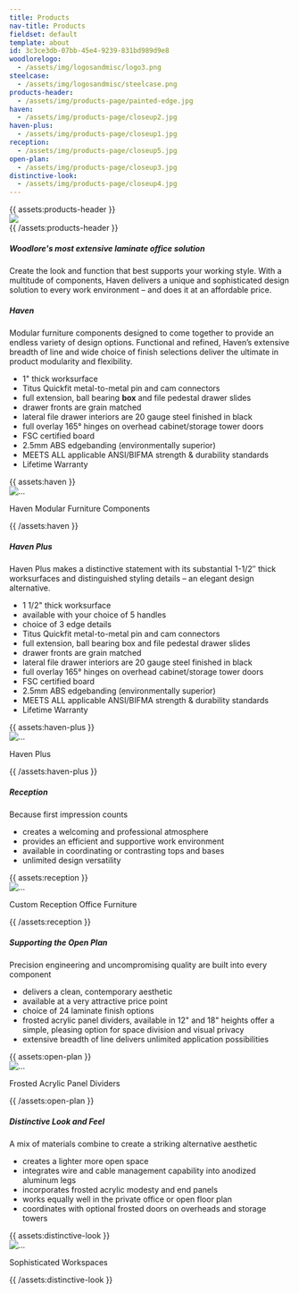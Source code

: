 ```yaml
---
title: Products
nav-title: Products
fieldset: default
template: about
id: 3c3ce3db-07bb-45e4-9239-831bd989d9e8
woodlorelogo:
  - /assets/img/logosandmisc/logo3.png
steelcase:
  - /assets/img/logosandmisc/steelcase.png
products-header:
  - /assets/img/products-page/painted-edge.jpg
haven:
  - /assets/img/products-page/closeup2.jpg
haven-plus:
  - /assets/img/products-page/closeup1.jpg
reception:
  - /assets/img/products-page/closeup5.jpg
open-plan:
  - /assets/img/products-page/closeup3.jpg
distinctive-look:
  - /assets/img/products-page/closeup4.jpg
---
```

<div class="block">
    <div class="row">
        {{ assets:products-header }}
        <div class="col">
            <img src="{{ glide:url q="75" fm="webp" }}" class="large-image">
        </div>
        {{ /assets:products-header }}
    </div>
</div>
<div class="block">
    <h5 class="orange bold">Woodlore's most extensive laminate office solution</h5>
    <p>Create the look and function that best supports your working style. With a multitude of components, Haven delivers a unique and sophisticated design solution to every work environment – and does it at an affordable price.</p>
</div>
<!--<div class="block">
    <h5 class="orange bold">To achieve these objectives we subscribe to the following governing principles:</h5>
    <p></p>
    <ul>
        <li>Act lawfully, ethically and responsibly in all areas of our business</li>
        <li>Be a good corporate citizen within the community</li>
        <li>Provide product and service of exceptional qualityProvide product and service of exceptional quality</li>
        <li>Deal fairly with our customers, suppliers and competitors</li>
        <li>Support fair and equal treatment of workers</li>
        <li>Provide fair and competitive wages</li>
        <li>Provide opportunity for employee growth and development</li>
        <li>Provide a safe and healthy workplace</li>
        <li>Commit to sustainable use of resources, through waste reduction, reuse, recycling, clean</li>
        <li>Manufacturing processes and energy conservation</li>
        <li>Dedicate ourselves to continual improvement</li>
        </ul>
</div>-->

<div class="block">
    <div class="row aligner">
        <div class="col">
        <h5 class="orange bold">Haven</h5>
        <p>Modular furniture components designed to come together to provide an endless variety of design options. Functional and refined, Haven’s extensive breadth of line and wide choice of finish selections deliver the ultimate in product modularity and flexibility.</p>
        <ul>
            <li>1" thick worksurface</li>
            <li>Titus Quickfit metal-to-metal pin and cam connectors</li>
            <li>full extension, ball bearing <strong class="dgreen">box</strong> and file pedestal drawer slides</li>
            <li>drawer fronts are grain matched</li>
            <li>lateral file drawer interiors are 20 gauge steel finished in black</li>
            <li>full overlay 165° hinges on overhead cabinet/storage tower doors</li>
            <li>FSC certified board</li>
            <li>2.5mm ABS edgebanding (environmentally superior)</li>
            <li>MEETS ALL applicable ANSI/BIFMA strength & durability standards</li>
            <li>Lifetime Warranty</li>
        </ul>
        </div>
        <div class="col">
            <div class="card-group">
                {{ assets:haven }}
                <div class="card">
                    <img src="{{ glide:url q="75" fm="webp" }}" class="card-img-top" alt="...">
                    <div class="card-body">
                        <p class="centered card-text">Haven Modular Furniture Components</p>
                    </div>
                {{ /assets:haven }}
                </div>
             </div>
        </div>
    </div>
</div>

<div class="block">
    <div class="row aligner">
        <div class="col">
        <h5 class="orange bold">Haven Plus</h5>
        <p>Haven Plus makes a distinctive statement with its substantial 1-1/2″ thick worksurfaces and distinguished styling details – an elegant design alternative.</p>
        <ul>
            <li><span>1 1/2" thick worksurface</span></li>
            <li><span>available with your choice of 5 handles</span></li>
            <li><span>choice of 3 edge details</span></li>
            <li><span>Titus Quickfit metal-to-metal pin and cam connectors</span></li>
            <li><span>full extension, ball bearing box and file pedestal drawer slides</span></li>
            <li><span>drawer fronts are grain matched</span></li>
            <li><span>lateral file drawer interiors are 20 gauge steel finished in black</span></li>
            <li><span>full overlay 165° hinges on overhead cabinet/storage tower doors</span></li>
            <li><span>FSC certified board</span></li>
            <li><span>2.5mm ABS edgebanding (environmentally superior)</span></li>
            <li><span>MEETS ALL applicable ANSI/BIFMA strength & durability standards</span></li>
            <li><span>Lifetime Warranty</span></li>
        </ul>
        </div>
        <div class="col">
            <div class="card-group">
                {{ assets:haven-plus }}
                <div class="card">
                    <img src="{{ glide:url q="75" fm="webp" }}" class="card-img-top" alt="...">
                    <div class="card-body">
                        <p class="centered card-text">Haven Plus</p>
                    </div>
                {{ /assets:haven-plus }}
                </div>
             </div>
        </div>
    </div>
</div>

<div class="block">
    <div class="row aligner">
        <div class="col">
        <h5 class="orange bold">Reception</h5>
        <p>Because first impression counts</p>
        <ul>
            <li><span>creates a welcoming and professional atmosphere</span></li>
            <li><span>provides an efficient and supportive work environment</span></li>
            <li><span>available in coordinating or contrasting tops and bases</span></li>
            <li><span>unlimited design versatility</span></li>
        </ul>
        </div>
        <div class="col">
            <div class="card-group">
                {{ assets:reception }}
                <div class="card">
                    <img src="{{ glide:url q="75" fm="webp" }}" class="card-img-top" alt="...">
                    <div class="card-body">
                        <p class="centered card-text">Custom Reception Office Furniture</p>
                    </div>
                {{ /assets:reception }}
                </div>
             </div>
        </div>
    </div>
</div>

<div class="block">
    <div class="row aligner">
        <div class="col">
            <h5 class="orange bold">Supporting the Open Plan</h5>
            <p>Precision engineering and uncompromising quality are built into every component</p>
            <ul>
                <li><span>delivers a clean, contemporary aesthetic</span></li>
                <li><span>available at a very attractive price point</span></li>
                <li><span>choice of 24 laminate finish options</span></li>
                <li><span>frosted acrylic panel dividers, available in 12" and 18" heights offer a simple, pleasing option for space division and visual privacy</span></li>
                <li><span>extensive breadth of line delivers unlimited application possibilities</span></li>
            </ul>
        </div>
        <div class="col">
            <div class="card-group">
                {{ assets:open-plan }}
                <div class="card">
                    <img src="{{ glide:url q="75" fm="webp" }}" class="card-img-top" alt="...">
                    <div class="card-body">
                        <p class="centered card-text">Frosted Acrylic Panel Dividers</p>
                    </div>
                {{ /assets:open-plan }}
                </div>
             </div>
        </div>
    </div>
</div>

<div class="block">
    <div class="row aligner">
        <div class="col">
        <h5 class="orange bold">Distinctive Look and Feel</h5>
        <p>A mix of materials combine to create a striking alternative aesthetic</p>
        <ul>
            <li><span>creates a lighter more open space</span></li>
            <li><span>integrates wire and cable management capability into anodized aluminum legs</span></li>
            <li><span>incorporates frosted acrylic modesty and end panels</span></li>
            <li><span>works equally well in the private office or open floor plan</span></li>
            <li><span>coordinates with optional frosted doors on overheads and storage towers</span></li>
        </ul>
        </div>
        <div class="col">
            <div class="card-group">
                {{ assets:distinctive-look }}
                <div class="card">
                    <img src="{{ glide:url q="75" fm="webp" }}" class="card-img-top" alt="...">
                    <div class="card-body">
                        <p class="centered card-text">Sophisticated Workspaces</p>
                    </div>
                {{ /assets:distinctive-look }}
                </div>
             </div>
        </div>
    </div>
</div>
